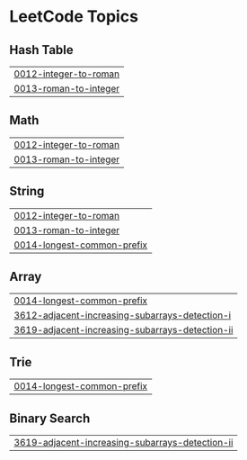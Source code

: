 <!---LeetCode Topics Start-->
# LeetCode Topics
## Hash Table
|  |
| ------- |
| [0012-integer-to-roman](https://github.com/AbhayAmoli/Leetcode/tree/master/0012-integer-to-roman) |
| [0013-roman-to-integer](https://github.com/AbhayAmoli/Leetcode/tree/master/0013-roman-to-integer) |
## Math
|  |
| ------- |
| [0012-integer-to-roman](https://github.com/AbhayAmoli/Leetcode/tree/master/0012-integer-to-roman) |
| [0013-roman-to-integer](https://github.com/AbhayAmoli/Leetcode/tree/master/0013-roman-to-integer) |
## String
|  |
| ------- |
| [0012-integer-to-roman](https://github.com/AbhayAmoli/Leetcode/tree/master/0012-integer-to-roman) |
| [0013-roman-to-integer](https://github.com/AbhayAmoli/Leetcode/tree/master/0013-roman-to-integer) |
| [0014-longest-common-prefix](https://github.com/AbhayAmoli/Leetcode/tree/master/0014-longest-common-prefix) |
## Array
|  |
| ------- |
| [0014-longest-common-prefix](https://github.com/AbhayAmoli/Leetcode/tree/master/0014-longest-common-prefix) |
| [3612-adjacent-increasing-subarrays-detection-i](https://github.com/AbhayAmoli/Leetcode/tree/master/3612-adjacent-increasing-subarrays-detection-i) |
| [3619-adjacent-increasing-subarrays-detection-ii](https://github.com/AbhayAmoli/Leetcode/tree/master/3619-adjacent-increasing-subarrays-detection-ii) |
## Trie
|  |
| ------- |
| [0014-longest-common-prefix](https://github.com/AbhayAmoli/Leetcode/tree/master/0014-longest-common-prefix) |
## Binary Search
|  |
| ------- |
| [3619-adjacent-increasing-subarrays-detection-ii](https://github.com/AbhayAmoli/Leetcode/tree/master/3619-adjacent-increasing-subarrays-detection-ii) |
<!---LeetCode Topics End-->
